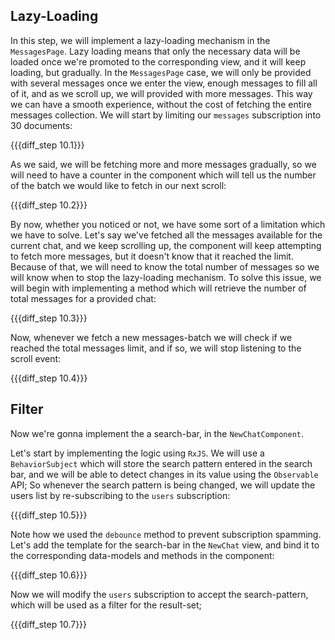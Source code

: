 ## Lazy-Loading

In this step, we will implement a lazy-loading mechanism in the `MessagesPage`. Lazy loading means that only the necessary data will be loaded once we're promoted to the corresponding view, and it will keep loading, but gradually. In the `MessagesPage` case, we will only be provided with several messages once we enter the view, enough messages to fill all of it, and as we scroll up, we will provided with more messages. This way we can have a smooth experience, without the cost of fetching the entire messages collection. We will start by limiting our `messages` subscription into 30 documents:

{{{diff_step 10.1}}}

As we said, we will be fetching more and more messages gradually, so we will need to have a counter in the component which will tell us the number of the batch we would like to fetch in our next scroll:

{{{diff_step 10.2}}}

By now, whether you noticed or not, we have some sort of a limitation which we have to solve. Let's say we've fetched all the messages available for the current chat, and we keep scrolling up, the component will keep attempting to fetch more messages, but it doesn't know that it reached the limit. Because of that, we will need to know the total number of messages so we will know when to stop the lazy-loading mechanism. To solve this issue, we will begin with implementing a method which will retrieve the number of total messages for a provided chat:

{{{diff_step 10.3}}}

Now, whenever we fetch a new messages-batch we will check if we reached the total messages limit, and if so, we will stop listening to the scroll event:

{{{diff_step 10.4}}}

## Filter

Now we're gonna implement the a search-bar, in the `NewChatComponent`.

Let's start by implementing the logic using `RxJS`. We will use a `BehaviorSubject` which will store the search pattern entered in the search bar, and we will be able to detect changes in its value using the `Observable` API; So whenever the search pattern is being changed, we will update the users list by re-subscribing to the `users` subscription:

{{{diff_step 10.5}}}

Note how we used the `debounce` method to prevent subscription spamming. Let's add the template for the search-bar in the `NewChat` view, and bind it to the corresponding data-models and methods in the component:

{{{diff_step 10.6}}}

Now we will modify the `users` subscription to accept the search-pattern, which will be used as a filter for the result-set;

{{{diff_step 10.7}}}
